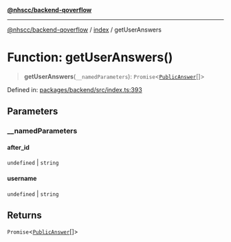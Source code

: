 [**@nhscc/backend-qoverflow**](../../README.md)

***

[@nhscc/backend-qoverflow](../../README.md) / [index](../README.md) / getUserAnswers

# Function: getUserAnswers()

> **getUserAnswers**(`__namedParameters`): `Promise`\<[`PublicAnswer`](../../db/type-aliases/PublicAnswer.md)[]\>

Defined in: [packages/backend/src/index.ts:393](https://github.com/nhscc/qoverflow.api.hscc.bdpa.org/blob/7f72ded3e1b4a649a6466e0d002164176291fadc/packages/backend/src/index.ts#L393)

## Parameters

### \_\_namedParameters

#### after_id

`undefined` \| `string`

#### username

`undefined` \| `string`

## Returns

`Promise`\<[`PublicAnswer`](../../db/type-aliases/PublicAnswer.md)[]\>
